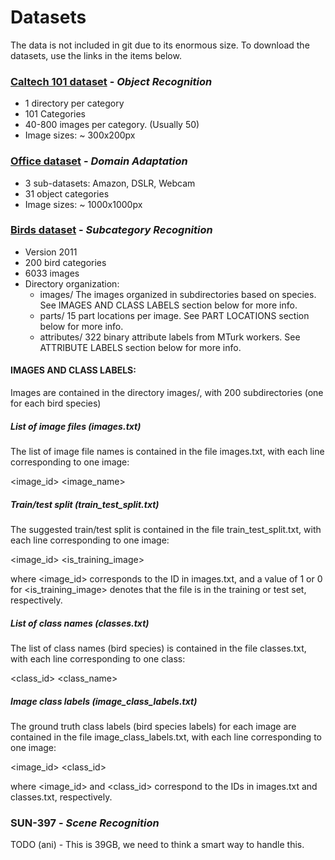 # Datasets
The data is not included in git due to its enormous size. To download the datasets, use the links in the items below.

### **[Caltech 101 dataset](http://www.vision.caltech.edu/Image_Datasets/Caltech101/)** - _Object Recognition_

- 1 directory per category
- 101 Categories
- 40-800 images per category. (Usually 50)
- Image sizes: ~ 300x200px

### **[Office dataset](https://people.eecs.berkeley.edu/~jhoffman/domainadapt/)** - _Domain Adaptation_

- 3 sub-datasets: Amazon, DSLR, Webcam
- 31 object categories
- Image sizes: ~ 1000x1000px

### **[Birds dataset](http://www.vision.caltech.edu/visipedia/CUB-200-2011.html)** - _Subcategory Recognition_

- Version 2011
- 200 bird categories
- 6033 images
- Directory organization:
    - images/
        The images organized in subdirectories based on species. See
        IMAGES AND CLASS LABELS section below for more info.
    - parts/
        15 part locations per image. See PART LOCATIONS section below
        for more info.
    - attributes/
        322 binary attribute labels from MTurk workers. See ATTRIBUTE LABELS
        section below for more info.

#### IMAGES AND CLASS LABELS:

Images are contained in the directory images/, with 200 subdirectories (one for each bird species)

##### List of image files (images.txt)
The list of image file names is contained in the file images.txt, with each line corresponding to one image:

<image_id> <image_name>



##### Train/test split (train_test_split.txt)
The suggested train/test split is contained in the file train_test_split.txt, with each line corresponding to one image:

<image_id> <is_training_image>

where <image_id> corresponds to the ID in images.txt, and a value of 1 or 0 for <is_training_image> denotes that the file is in the training or test set, respectively.



##### List of class names (classes.txt)
The list of class names (bird species) is contained in the file classes.txt, with each line corresponding to one class:

<class_id> <class_name>



##### Image class labels (image_class_labels.txt)
The ground truth class labels (bird species labels) for each image are contained in the file image_class_labels.txt, with each line corresponding to one image:

<image_id> <class_id>

where <image_id> and <class_id> correspond to the IDs in images.txt and classes.txt, respectively.


### **SUN-397** - _Scene Recognition_

TODO (ani) - This is 39GB, we need to think a smart way to handle this.

